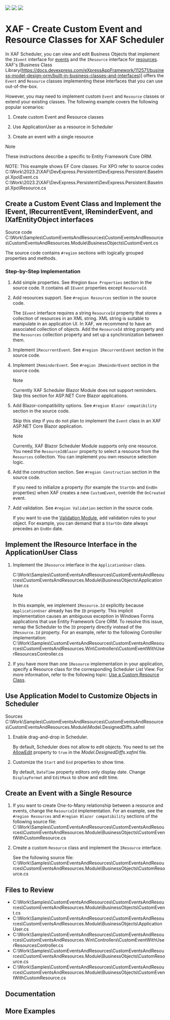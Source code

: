<!-- default badges list -->
![](https://img.shields.io/endpoint?url=https://codecentral.devexpress.com/api/v1/VersionRange/697272304/23.1.4%2B)
[![](https://img.shields.io/badge/Open_in_DevExpress_Support_Center-FF7200?style=flat-square&logo=DevExpress&logoColor=white)](https://supportcenter.devexpress.com/ticket/details/T1192223)
[![](https://img.shields.io/badge/📖_How_to_use_DevExpress_Examples-e9f6fc?style=flat-square)](https://docs.devexpress.com/GeneralInformation/403183)
<!-- default badges end -->
# XAF - Create Custom Event and Resource Classes for XAF Scheduler

In XAF Scheduler, you can view and edit Business Objects that implement the `IEvent` interface for [events](https://docs.devexpress.com/eXpressAppFramework/112812/event-planning-and-notifications/scheduler/scheduler-module-overview#events) and the `IResource` interface for [resources](https://docs.devexpress.com/eXpressAppFramework/112813/event-planning-and-notifications/scheduler/resources-in-a-schedule). XAF's [Business Class Library(https://docs.devexpress.com/eXpressAppFramework/112571/business-model-design-orm/built-in-business-classes-and-interfaces)] offers the `Event` and `Resource` classes implementing these interfaces that you can use out-of-the-box.

However, you may need to implement custom `Event` and `Resource` classes or extend your existing classes. The following example covers the following popular scenarios:

1. Create custom Event and Resource classes

2. Use ApplicationUser as a resource in Scheduler

3. Create an event with a single resource

> [!NOTE]
> These instructions describe a specific to Entity Framework Core ORM.

NOTE: This example shows EF Core classes. For XPO refer to source codes C:\Work\2023.2\XAF\DevExpress.Persistent\DevExpress.Persistent.BaseImpl.Xpo\Event.cs C:\Work\2023.2\XAF\DevExpress.Persistent\DevExpress.Persistent.BaseImpl.Xpo\Resource.cs

## Create a Custom Event Class and Implement the IEvent, IRecurrentEvent, IReminderEvent, and IXafEntityObject interfaces

Source code C:\Work\Samples\CustomEventsAndResources\CustomEventsAndResources\CustomEventsAndResources.Module\BusinessObjects\CustomEvent.cs

The source code contains `#region` sections with logically grouped properties and methods.

### Step-by-Step Implementation

1. Add simple properties. See #region `Base Properties` section in the source code. It contains all `IEvent` properties except `ResourceId`.

2. Add resources support. See `#region Resources` section in the source code.
    
    The `IEvent` interface requires a string `ResourceId` property that stores a collection of resources in an XML string. XML string is suitable to manipulate in an application UI. In XAF, we recommend to have an associated collection of objects. Add the `ResourceId` string property and the `Resources` collection property and set up a synchronization between them.

3. Implement `IRecurrentEvent`. See `#region IRecurrentEvent` section in the source code.

4. Implement `IReminderEvent`. See `#region IReminderEvent` section in the source code.

    > [!NOTE]
    > Currently XAF Scheduler Blazor Module does not support reminders. Skip this section for ASP.NET Core Blazor applications.

5. Add Blazor-compatibility options. See `#region Blazor compatibility` section in the source code.

    Skip this step if you do not plan to implement the `Event` class in an XAF ASP.NET Core Blazor application.

    > [!NOTE]
    > Currently, XAF Blazor Scheduler Module supports only one resource. You need the `ResourceIdBlazor` property to select a resource from the `Resources` collection. You can implement you own resource selection logic.

6. Add the construction section. See `#region Construction` section in the source code.

    If you need to initialize a property (for example the `StartOn` and `EndOn` properties) when XAF creates a new `CustomEvent`, override the `OnCreated` event.

7. Add validation. See `#region Validation` section in the source code.

    If you want to use the [Validation Module](https://docs.devexpress.com/eXpressAppFramework/113684/validation-module), add validation rules to your object. For example, you can demand that a `StartOn` date always precedes an `EndOn` date.

## Implement the IResource Interface in the ApplicationUser Class

1. Implement the `IResource` interface in the `ApplicationUser` class.

    C:\Work\Samples\CustomEventsAndResources\CustomEventsAndResources\CustomEventsAndResources.Module\BusinessObjects\ApplicationUser.cs

    > [!NOTE]
    > In this example, we implement `IResource.Id` explicitly because `ApplicationUser` already has the `ID` property. This implicit implementation causes an ambiguous exception in Windows Forms applications that use Entity Framework Core ORM. To resolve this issue, remap the Scheduler to the `ID` property directly instead of the `IResource.Id` property. For an example, refer to the following Controller implementation: C:\Work\Samples\CustomEventsAndResources\CustomEventsAndResources\CustomEventsAndResources.Win\Controllers\CustomEventWithUserResourcesController.cs

3. If you have more than one `IResource` implementation in your application, specify a Resource class for the corresponding Scheduler List View. For more information, refer to the following topic: [Use a Custom Resource Class](https://docs.devexpress.com/eXpressAppFramework/112813/event-planning-and-notifications/scheduler/resources-in-a-schedule#use-a-custom-resource-class).

## Use Application Model to Customize Objects in Scheduler

Sources C:\Work\Samples\CustomEventsAndResources\CustomEventsAndResources\CustomEventsAndResources.Module\Model.DesignedDiffs.xafml

1. Enable drag-and-drop in Scheduler.

    By default, Scheduler does not allow to edit objects. You need to set the [AllowEdit](https://docs.devexpress.com/eXpressAppFramework/DevExpress.ExpressApp.Model.IModelView.AllowEdit) property to `true` in the _Model.DesignedDiffs.xafml_ file.

2. Customize the `Start` and `End` properties to show time.

    By default, `DateTime` property editors only display date. Change `DisplayFormat` and `EditMask` to show and edit time.

## Create an Event with a Single Resource

1. If you want to create One-to-Many relationship between a resource and events, change the `ResourceId` implementation. For an example, see the `#region Resources` and `#region Blazor compatibility` sections of the following source file: C:\Work\Samples\CustomEventsAndResources\CustomEventsAndResources\CustomEventsAndResources.Module\BusinessObjects\CustomEventWithCustomResource.cs

2. Create a custom `Resource` class and implement the `IResource` interface.

    See the following source file: C:\Work\Samples\CustomEventsAndResources\CustomEventsAndResources\CustomEventsAndResources.Module\BusinessObjects\CustomResource.cs

## Files to Review

- C:\Work\Samples\CustomEventsAndResources\CustomEventsAndResources\CustomEventsAndResources.Module\BusinessObjects\CustomEvent.cs
- C:\Work\Samples\CustomEventsAndResources\CustomEventsAndResources\CustomEventsAndResources.Module\BusinessObjects\ApplicationUser.cs
- C:\Work\Samples\CustomEventsAndResources\CustomEventsAndResources\CustomEventsAndResources.Win\Controllers\CustomEventWithUserResourcesController.cs
- C:\Work\Samples\CustomEventsAndResources\CustomEventsAndResources\CustomEventsAndResources.Module\BusinessObjects\CustomResource.cs
- C:\Work\Samples\CustomEventsAndResources\CustomEventsAndResources\CustomEventsAndResources.Module\BusinessObjects\CustomEventWithCustomResource.cs

## Documentation

## More Examples
